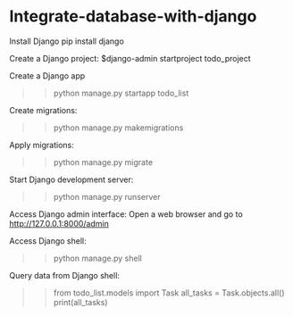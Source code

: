 # Integrate-database-with-django
Install Django 
pip install django

Create a Django project:
$django-admin startproject todo_project


Create a Django app
>>python manage.py startapp todo_list

Create migrations:
>>python manage.py makemigrations

Apply migrations:
>>python manage.py migrate

Start Django development server:
>>python manage.py runserver

Access Django admin interface:
Open a web browser and go to http://127.0.0.1:8000/admin

Access Django shell:
>>python manage.py shell

Query data from Django shell:
>>from todo_list.models import Task
>>all_tasks = Task.objects.all()
>>print(all_tasks)
